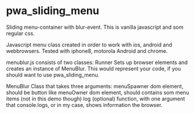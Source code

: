 # pwa_sliding_menu
Sliding menu-container with blur-event. This is vanilla javascript and som regular css. 

Javascript menu class created in order to work with ios, android and webbrowsers. Tested with iphone8, motorola Android and chrome. 

menublur.js consists of two classes: 
Runner
Sets up browser elements and creates an instance of MenuBlur. This would represent your code, if you should want to use pwa_sliding_menu.

MenuBlur
  Class that takes three arguments:
menuSpawner
  dom element, should be button like
menuOwner
  dom element, should contains som menu items (not in this demo though)
log (optional)
  function,  with one argument that console.logs, or in my case, shows information the browser. 
  

